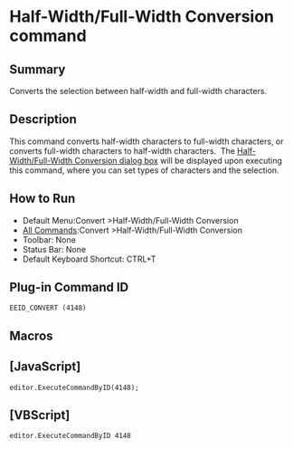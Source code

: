 # Half-Width/Full-Width Conversion command

## Summary

Converts the selection between half-width and full-width characters.

## Description

This command converts half-width characters to full-width characters, or
converts full-width characters to half-width characters.  The
[Half-Width/Full-Width Conversion dialog box](../../dlg/convert/index)
will be displayed upon executing this command, where you can set types of
characters and the selection.

## How to Run

- Default Menu:Convert \>Half-Width/Full-Width Conversion
- [All Commands](../tools/all_commands):Convert \>Half-Width/Full-Width Conversion
- Toolbar: None
- Status Bar: None
- Default Keyboard Shortcut: CTRL+T

## Plug-in Command ID

```
EEID_CONVERT (4148)```

## Macros

## \[JavaScript\]

```
editor.ExecuteCommandByID(4148);
```

## \[VBScript\]

```
editor.ExecuteCommandByID 4148
```
